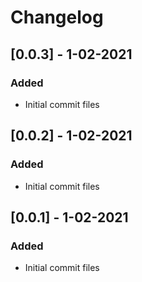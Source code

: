 # Changelog

## [0.0.3] - 1-02-2021

### Added

- Initial commit files

## [0.0.2] - 1-02-2021

### Added

- Initial commit files


## [0.0.1] - 1-02-2021

### Added

- Initial commit files
